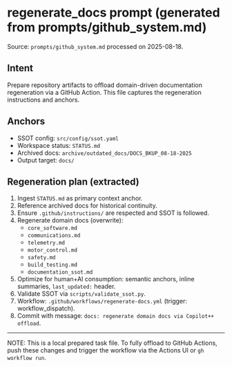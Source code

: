 # regenerate_docs prompt (generated from prompts/github_system.md)

Source: `prompts/github_system.md` processed on 2025-08-18.

## Intent
Prepare repository artifacts to offload domain-driven documentation regeneration via a GitHub Action. This file captures the regeneration instructions and anchors.

## Anchors
- SSOT config: `src/config/ssot.yaml`
- Workspace status: `STATUS.md`
- Archived docs: `archive/outdated_docs/DOCS_BKUP_08-18-2025`
- Output target: `docs/`

## Regeneration plan (extracted)
1. Ingest `STATUS.md` as primary context anchor.
2. Reference archived docs for historical continuity.
3. Ensure `.github/instructions/` are respected and SSOT is followed.
4. Regenerate domain docs (overwrite):
   - `core_software.md`
   - `communications.md`
   - `telemetry.md`
   - `motor_control.md`
   - `safety.md`
   - `build_testing.md`
   - `documentation_ssot.md`
5. Optimize for human+AI consumption: semantic anchors, inline summaries, `last_updated:` header.
6. Validate SSOT via `scripts/validate_ssot.py`.
7. Workflow: `.github/workflows/regenerate-docs.yml` (trigger: workflow_dispatch).
8. Commit with message: `docs: regenerate domain docs via Copilot++ offload`.

---

NOTE: This is a local prepared task file. To fully offload to GitHub Actions, push these changes and trigger the workflow via the Actions UI or `gh workflow run`.
